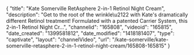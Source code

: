 {
    "title": "Kate Somerville RetAsphere 2-in-1 Retinol Night Cream",
    "description": "Get to the root of the wrinkle\u2122 with Kate's dramatically different Retinol treatment! Formulated with a patented Carrier System, this 2-in-1 Retinol Night Cr...",
    "channelid": "165808",
    "videoid": "165815",
    "date_created": "1399581812",
    "date_modified": "1418181407",
    "type": "captivate",
    "layout": "channelVideo",
    "url": "\/kate-somerville\/kate-somerville-retasphere-2-in-1-retinol-night-cream\/165808-165815"
}